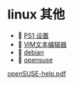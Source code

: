 # linux 其他

* 📄 [PS1 设置](siyuan://blocks/20240224200527-qxht0tn)
* 📄 [VIM文本编辑器](siyuan://blocks/20231110105237-3z8uj1k)
* 📄 [debian](siyuan://blocks/20240222220111-d5ji8sn)
* 📄 [opensuse](siyuan://blocks/20231116170151-jolbixg)

[openSUSE-help.pdf](assets/openSUSE-help-20240102151229-a2qwqyu.pdf)
